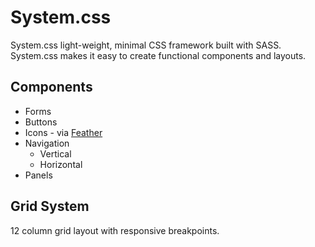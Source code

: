 # System.css
System.css light-weight, minimal CSS framework built with SASS. System.css makes it easy to create functional components and layouts.

## Components
- Forms
- Buttons
- Icons - via [Feather](https://feathericons.com/)
- Navigation
  - Vertical
  - Horizontal
- Panels

## Grid System
12 column grid layout with responsive breakpoints.